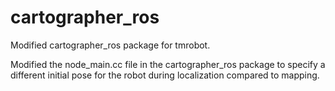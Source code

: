 # cartographer_ros
Modified cartographer_ros package for tmrobot.

Modified the node_main.cc file in the cartographer_ros package to specify a different initial pose for the robot during localization compared to mapping.
